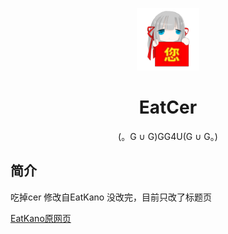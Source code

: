 <p align="center">
  <img src="https://github.com/EAexe/EatCer/blob/main/static/image/cer.png?raw=true" width="100" height="100" alt="EatCer"></a>
</p>
<div align="center">

# EatCer

(。G ∪ G)GG4U(G ∪ G。)

</div>


## 简介

吃掉cer
修改自EatKano
没改完，目前只改了标题页


[EatKano原网页](https://arcxingye.github.io/EatKano/index.html)

